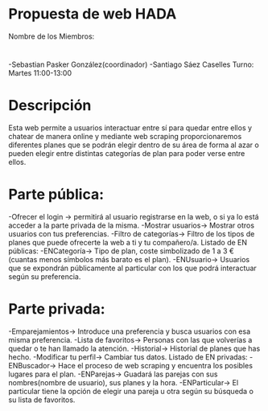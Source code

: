 # Propuesta de web HADA
Nombre de los Miembros:
#
-Sebastian Pasker González(coordinador)
-Santiago Sáez Caselles
Turno:
Martes 11:00-13:00
# Descripción
Esta web permite a usuarios interactuar entre sí para quedar entre ellos y chatear de
manera online y mediante web scraping proporcionaremos diferentes planes que se
podrán elegir dentro de su área de forma al azar o pueden elegir entre distintas
categorías de plan para poder verse entre ellos.
# Parte pública:
-Ofrecer el login -> permitirá al usuario registrarse en la web, o si ya lo está acceder a la parte
privada de la misma.
-Mostrar usuarios-> Mostrar otros usuarios con tus preferencias.
-Filtro de categorías-> Filtro de los tipos de planes que puede ofrecerte la web a ti y tu
compañero/a.
Listado de EN públicas:
-ENCategoría-> Tipo de plan, coste simbolizado de 1 a 3 €(cuantas menos símbolos más barato
es el plan).
-ENUsuario-> Usuarios que se expondrán públicamente al particular con los que podrá
interactuar según su preferencia.
# Parte privada:
-Emparejamientos-> Introduce una preferencia y busca usuarios con esa misma preferencia.
-Lista de favoritos-> Personas con las que volverías a quedar o te han llamado la atención.
-Historial-> Historial de planes que has hecho.
-Modificar tu perfil-> Cambiar tus datos.
Listado de EN privadas:
-ENBuscador-> Hace el proceso de web scraping y encuentra los posibles lugares para el plan.
-ENParejas-> Guadará las parejas con sus nombres(nombre de usuario), sus planes y la hora.
-ENParticular-> El particular tiene la opción de elegir una pareja u otra según su búsqueda o su
lista de favoritos.
